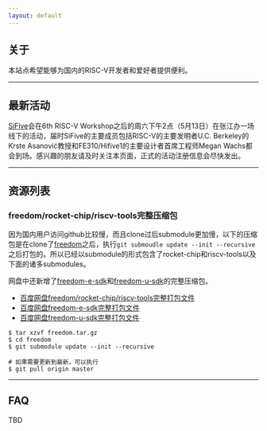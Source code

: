 ```yaml
---
layout: default
---
```


## 关于

本站点希望能够为国内的RISC-V开发者和爱好者提供便利。

----

## 最新活动

[SiFive](https://www.sifive.com/)会在6th RISC-V Workshop之后的周六下午2点（5月13日）在张江办一场线下的活动，届时SiFive的主要成员包括RISC-V的主要发明者U.C. Berkeley的Krste Asanović教授和FE310/Hifive1的主要设计者首席工程师Megan Wachs都会到场。感兴趣的朋友请及时关注本页面，正式的活动注册信息会尽快发出。

----

## 资源列表


### freedom/rocket-chip/riscv-tools完整压缩包

因为国内用户访问github比较慢，而且clone过后submodule更加慢，以下的压缩包是在clone了[freedom](https://github.com/sifive/freedom)之后，执行`git submoudle update --init --recursive`之后打包的。所以已经以submodule的形式包含了rocket-chip和riscv-tools以及下面的诸多submodules。

网盘中还新增了[freedom-e-sdk](https://github.com/sifive/freedom-e-sdk)和[freedom-u-sdk](https://github.com/sifive/freedom-u-sdk)的完整压缩包。

- [百度网盘freedom/rocket-chip/riscv-tools完整打包文件](https://pan.baidu.com/s/1eSvIPgA)
- [百度网盘freedom-e-sdk完整打包文件](https://pan.baidu.com/s/1mhGVe1U)
- [百度网盘freedom-u-sdk完整打包文件](https://pan.baidu.com/s/1nvLnaZn)

```
$ tar xzvf freedom.tar.gz
$ cd freedom
$ git submodule update --init --recursive

# 如果需要更新到最新，可以执行
$ git pull origin master
```

----

## FAQ

TBD

